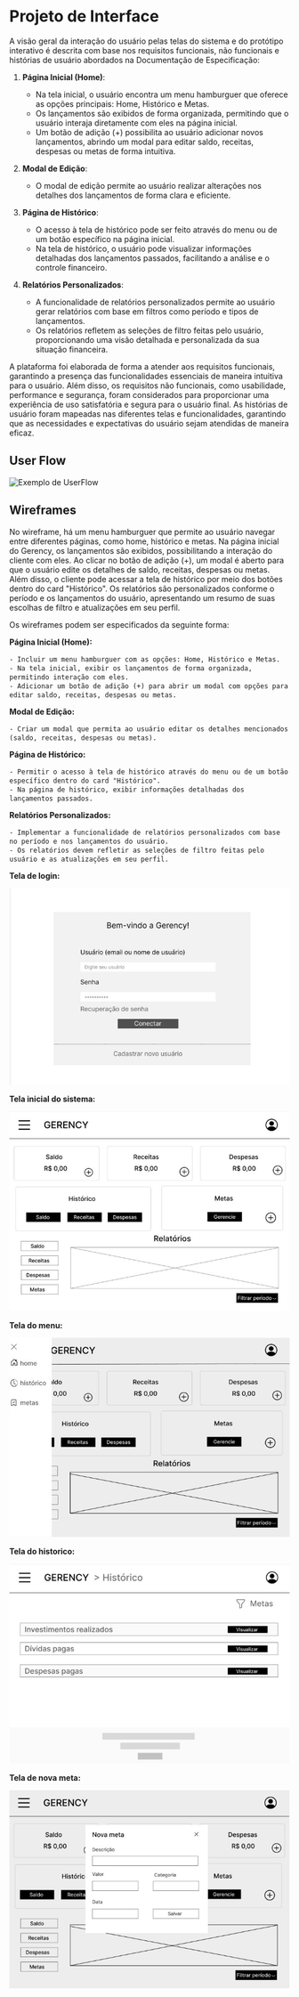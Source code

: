 
# Projeto de Interface

A visão geral da interação do usuário pelas telas do sistema e do protótipo interativo é descrita com base nos requisitos funcionais, não funcionais e histórias de usuário abordados na Documentação de Especificação:

1. **Página Inicial (Home)**:
   - Na tela inicial, o usuário encontra um menu hamburguer que oferece as opções principais: Home, Histórico e Metas.
   - Os lançamentos são exibidos de forma organizada, permitindo que o usuário interaja diretamente com eles na página inicial.
   - Um botão de adição (+) possibilita ao usuário adicionar novos lançamentos, abrindo um modal para editar saldo, receitas, despesas ou metas de forma intuitiva.

2. **Modal de Edição**:
   - O modal de edição permite ao usuário realizar alterações nos detalhes dos lançamentos de forma clara e eficiente.

3. **Página de Histórico**:
   - O acesso à tela de histórico pode ser feito através do menu ou de um botão específico na página inicial.
   - Na tela de histórico, o usuário pode visualizar informações detalhadas dos lançamentos passados, facilitando a análise e o controle financeiro.

4. **Relatórios Personalizados**:
   - A funcionalidade de relatórios personalizados permite ao usuário gerar relatórios com base em filtros como período e tipos de lançamentos.
   - Os relatórios refletem as seleções de filtro feitas pelo usuário, proporcionando uma visão detalhada e personalizada da sua situação financeira.

A plataforma foi elaborada de forma a atender aos requisitos funcionais, garantindo a presença das funcionalidades essenciais de maneira intuitiva para o usuário. Além disso, os requisitos não funcionais, como usabilidade, performance e segurança, foram considerados para proporcionar uma experiência de uso satisfatória e segura para o usuário final. As histórias de usuário foram mapeadas nas diferentes telas e funcionalidades, garantindo que as necessidades e expectativas do usuário sejam atendidas de maneira eficaz.

## User Flow

![Exemplo de UserFlow](https://i.imgur.com/LwkyNV3.png)



## Wireframes


No wireframe, há um menu hamburguer que permite ao usuário navegar entre diferentes páginas, como home, histórico e metas. 
Na página inicial do Gerency, os lançamentos são exibidos, possibilitando a interação do cliente com eles. Ao clicar no botão de adição (+), um modal é aberto para que o usuário edite os detalhes de saldo, receitas, despesas ou metas. 
Além disso, o cliente pode acessar a tela de histórico por meio dos botões dentro do card "Histórico". 
Os relatórios são personalizados conforme o período e os lançamentos do usuário, apresentando um resumo de suas escolhas de filtro e atualizações em seu perfil.

Os wireframes podem ser especificados da seguinte forma:

**Página Inicial (Home):**

    - Incluir um menu hamburguer com as opções: Home, Histórico e Metas.
    - Na tela inicial, exibir os lançamentos de forma organizada, permitindo interação com eles.
    - Adicionar um botão de adição (+) para abrir um modal com opções para editar saldo, receitas, despesas ou metas.

**Modal de Edição:**

    - Criar um modal que permita ao usuário editar os detalhes mencionados (saldo, receitas, despesas ou metas).

**Página de Histórico:**

    - Permitir o acesso à tela de histórico através do menu ou de um botão específico dentro do card "Histórico".
    - Na página de histórico, exibir informações detalhadas dos lançamentos passados.

**Relatórios Personalizados:**

    - Implementar a funcionalidade de relatórios personalizados com base no período e nos lançamentos do usuário.
    - Os relatórios devem refletir as seleções de filtro feitas pelo usuário e as atualizações em seu perfil.

**Tela de login:**

![Exemplo de Tela de login](https://raw.githubusercontent.com/ICEI-PUC-Minas-PMV-SI/pmv-si-2024-1-pe1-t6-si_t6_app_web_1osem2024_gp01/main/docs/img/Login.jpg)


**Tela inicial do sistema:**

![Exemplo de Tela inicial do sistema](https://raw.githubusercontent.com/ICEI-PUC-Minas-PMV-SI/pmv-si-2024-1-pe1-t6-si_t6_app_web_1osem2024_gp01/main/docs/img/Gerency.jpg)


**Tela do menu:**

![Exemplo de Tela do menu](https://raw.githubusercontent.com/ICEI-PUC-Minas-PMV-SI/pmv-si-2024-1-pe1-t6-si_t6_app_web_1osem2024_gp01/main/docs/img/Menu.jpg)


**Tela do historico:**

![Exemplo de Tela do historico](https://raw.githubusercontent.com/ICEI-PUC-Minas-PMV-SI/pmv-si-2024-1-pe1-t6-si_t6_app_web_1osem2024_gp01/main/docs/img/Historico.jpg)


**Tela de nova meta:**

![Exemplo de Tela de nova meta](https://raw.githubusercontent.com/ICEI-PUC-Minas-PMV-SI/pmv-si-2024-1-pe1-t6-si_t6_app_web_1osem2024_gp01/main/docs/img/NovaMeta.jpg)



